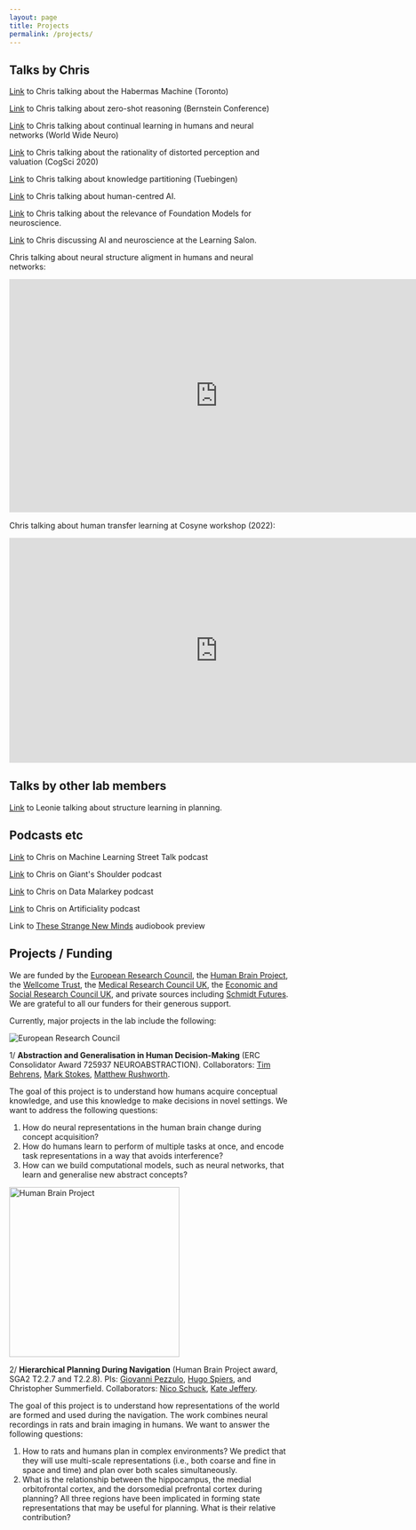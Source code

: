```yaml
---
layout: page
title: Projects
permalink: /projects/
---
```



## Talks by Chris

[Link](https://www.youtube.com/watch?v=i__L-4d7EfE) to Chris talking about the Habermas Machine (Toronto)

[Link](https://mediacentral.ucl.ac.uk/Play/105753) to Chris talking about zero-shot reasoning (Bernstein Conference)

[Link](https://www.youtube.com/watch?v=qW25mQagNRk) to Chris talking about continual learning in humans and neural networks (World Wide Neuro)

[Link](https://drive.google.com/file/d/1snPJKI0obmy-or8jr7pehbYNC3MUZI8u/view) to Chris talking about the rationality of distorted perception and valuation (CogSci 2020)

[Link](https://www.youtube.com/watch?v=k-MEa1d0X4Q&ab_channel=MaxPlanckInstituteforBiologicalCybernetics) to Chris talking about knowledge partitioning (Tuebingen)

[Link](https://www.youtube.com/watch?v=WDMmr6l8pFs&t=1s) to Chris talking about human-centred AI.

[Link](https://www.youtube.com/watch?v=NOr-8LHfSWw) to Chris talking about the relevance of Foundation Models for neuroscience.

[Link](https://www.crowdcast.io/e/learningsalon/52) to Chris discussing AI and neuroscience at the Learning Salon.

Chris talking about neural structure aligment in humans and neural networks:

<iframe title="VideoPress Video Player" aria-label="VideoPress Video Player" width="748.8125" height="420.45621657754015" src="https://video.wordpress.com/embed/vPqQWCl0?cover=1&amp;preloadContent=metadata&amp;hd=0" frameborder="0" allowfullscreen="" data-resize-to-parent="true" allow="clipboard-write"></iframe><script src="https://v0.wordpress.com/js/next/videopress-iframe.js?m=1674852142"></script>

Chris talking about human transfer learning at Cosyne workshop (2022):

<iframe title="VideoPress Video Player" aria-label="VideoPress Video Player" width="748.8125" height="405.4399231283423" src="https://video.wordpress.com/embed/I6Ry1bEn?cover=1&amp;preloadContent=metadata&amp;useAverageColor=1&amp;hd=0" frameborder="0" allowfullscreen="" data-resize-to-parent="true" allow="clipboard-write"></iframe><script src="https://v0.wordpress.com/js/next/videopress-iframe.js?m=1674852142"></script>

## Talks by other lab members

[Link](https://youtu.be/dM-OCvTz0RA?t=9401) to Leonie talking about structure learning in planning.

## Podcasts etc

[Link](https://www.youtube.com/watch?v=35r0iSajXjA&ab_channel=MachineLearningStreetTalk) to Chris on Machine Learning Street Talk podcast

[Link](https://www.youtube.com/watch?v=xAAPCgoBXBE&ab_channel=Giant%27sShoulder) to Chris on Giant's Shoulder podcast

[Link](https://www.youtube.com/watch?v=j8tTXamupYI&ab_channel=DataMalarkey) to Chris on Data Malarkey podcast

[Link](https://www.youtube.com/watch?v=nWUkycmjeeo&ab_channel=Artificiality) to Chris on Artificiality podcast

Link to [These Strange New Minds](https://www.youtube.com/watch?v=wQEsek3E7PE&ab_channel=GooglePlayBooks) audiobook preview

## Projects / Funding

We are funded by the [European Research Council](https://erc.europa.eu), the [Human Brain Project](https://www.humanbrainproject.eu/en/), the [Wellcome Trust](https://wellcome.ac.uk/), the [Medical Research Council UK](https://mrc.ukri.org), the [Economic and Social Research Council UK](https://esrc.ukri.org), and private sources including [Schmidt Futures](https://www.risefortheworld.org/). We are grateful to all our funders for their generous support.

Currently, major projects in the lab include the following:

![European Research Council](https://humaninformationprocessing.files.wordpress.com/2019/09/erc.jpeg)

1/ **Abstraction and Generalisation in Human Decision-Making** (ERC Consolidator Award 725937 NEUROABSTRACTION). Collaborators: [Tim Behrens](https://www.ndcn.ox.ac.uk/team/timothy-behrens), [Mark Stokes](https://www.ohba.ox.ac.uk/team/mark-stokes), [Matthew Rushworth](https://www.psy.ox.ac.uk/team/matthew-rushworth).

The goal of this project is to understand how humans acquire conceptual knowledge, and use this knowledge to make decisions in novel settings. We want to address the following questions:

1. How do neural representations in the human brain change during concept acquisition?
2. How do humans learn to perform of multiple tasks at once, and encode task representations in a way that avoids interference?
3. How can we build computational models, such as neural networks, that learn and generalise new abstract concepts?


<img src="https://humaninformationprocessing.files.wordpress.com/2019/09/hbp.png" alt="Human Brain Project" width="306"/>

2/ **Hierarchical Planning During Navigation** (Human Brain Project award, SGA2 T2.2.7 and T2.2.8). PIs: [Giovanni Pezzulo](https://www.istc.cnr.it/en/people/giovanni-pezzulo), [Hugo Spiers](https://www.ucl.ac.uk/pals/people/hugo-spiers), and Christopher Summerfield. Collaborators: [Nico Schuck](https://www.mpib-berlin.mpg.de/en/staff/nicolas-schuck), [Kate Jeffery](https://www.ucl.ac.uk/pals/research/experimental-psychology/person/kate-jeffery/).

The goal of this project is to understand how representations of the world are formed and used during the navigation. The work combines neural recordings in rats and brain imaging in humans. We want to answer the following questions:

1. How to rats and humans plan in complex environments? We predict that they will use multi-scale representations (i.e., both coarse and fine in space and time) and plan over both scales simultaneously.
2. What is the relationship between the hippocampus, the medial orbitofrontal cortex, and the dorsomedial prefrontal cortex during planning? All three regions have been implicated in forming state representations that may be useful for planning. What is their relative contribution?

